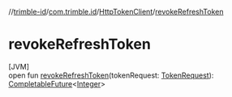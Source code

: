 //[trimble-id](../../../index.md)/[com.trimble.id](../index.md)/[HttpTokenClient](index.md)/[revokeRefreshToken](revoke-refresh-token.md)

# revokeRefreshToken

[JVM]\
open fun [revokeRefreshToken](revoke-refresh-token.md)(tokenRequest: [TokenRequest](../-token-request/index.md)): [CompletableFuture](https://docs.oracle.com/javase/8/docs/api/java/util/concurrent/CompletableFuture.html)&lt;[Integer](https://docs.oracle.com/javase/8/docs/api/java/lang/Integer.html)&gt;
